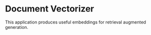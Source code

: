 # Document Vectorizer

This application produces useful embeddings for retrieval augmented generation.
